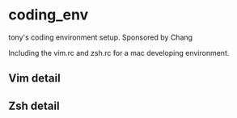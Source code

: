 # coding_env
 tony's coding environment setup. Sponsored by Chang

Including the vim.rc and zsh.rc for a mac developing environment.

## Vim detail

## Zsh detail
